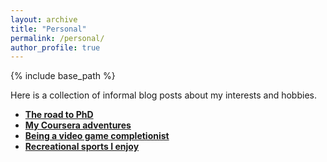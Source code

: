 ```yaml
---
layout: archive
title: "Personal"
permalink: /personal/
author_profile: true
---
```


{% include base_path %}

Here is a collection of informal blog posts about my interests and hobbies.

<ul>
  <li>
    <a href="/personal/road_to_phd">
        <b>The road to PhD</b></a>
  </li>
  <li>
    <a href="/personal/coursera">
        <b>My Coursera adventures</b></a>
  </li>
  <li>
    <a href="/personal/gaming">
        <b>Being a video game completionist</b></a>
  </li>
  <li>
    <a href="/personal/sports">
        <b>Recreational sports I enjoy</b></a>
  </li>
</ul>
